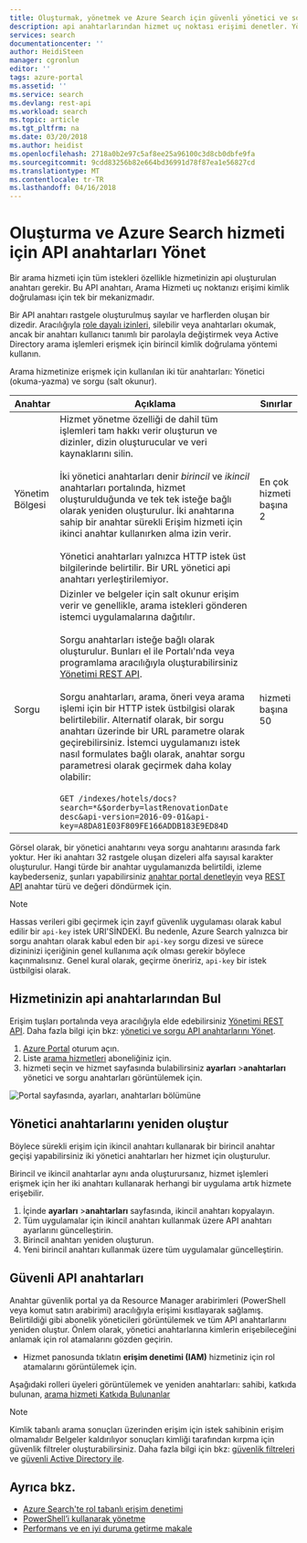```yaml
---
title: Oluşturmak, yönetmek ve Azure Search için güvenli yönetici ve sorgu api anahtarlarından | Microsoft Docs
description: api anahtarlarından hizmet uç noktası erişimi denetler. Yönetici anahtarlarına yazma erişimi verin. Sorgu anahtarları salt okunur erişim için oluşturulabilir.
services: search
documentationcenter: ''
author: HeidiSteen
manager: cgronlun
editor: ''
tags: azure-portal
ms.assetid: ''
ms.service: search
ms.devlang: rest-api
ms.workload: search
ms.topic: article
ms.tgt_pltfrm: na
ms.date: 03/20/2018
ms.author: heidist
ms.openlocfilehash: 2718a0b2e97c5af8ee25a96100c3d8cb0dbfe9fa
ms.sourcegitcommit: 9cdd83256b82e664bd36991d78f87ea1e56827cd
ms.translationtype: MT
ms.contentlocale: tr-TR
ms.lasthandoff: 04/16/2018
---
```

# <a name="create-and-manage-api-keys-for-an-azure-search-service"></a>Oluşturma ve Azure Search hizmeti için API anahtarları Yönet

Bir arama hizmeti için tüm istekleri özellikle hizmetinizin api oluşturulan anahtarı gerekir. Bu API anahtarı, Arama Hizmeti uç noktanızı erişimi kimlik doğrulaması için tek bir mekanizmadır. 

Bir API anahtarı rastgele oluşturulmuş sayılar ve harflerden oluşan bir dizedir. Aracılığıyla [role dayalı izinleri](search-security-rbac.md), silebilir veya anahtarları okumak, ancak bir anahtarı kullanıcı tanımlı bir parolayla değiştirmek veya Active Directory arama işlemleri erişmek için birincil kimlik doğrulama yöntemi kullanın. 

Arama hizmetinize erişmek için kullanılan iki tür anahtarları: Yönetici (okuma-yazma) ve sorgu (salt okunur).

|Anahtar|Açıklama|Sınırlar|  
|---------|-----------------|------------|  
|Yönetim Bölgesi|Hizmet yönetme özelliği de dahil tüm işlemleri tam hakkı verir oluşturun ve dizinler, dizin oluşturucular ve veri kaynaklarını silin.<br /><br /> İki yönetici anahtarları denir *birincil* ve *ikincil* anahtarları portalında, hizmet oluşturulduğunda ve tek tek isteğe bağlı olarak yeniden oluşturulur. İki anahtarına sahip bir anahtar sürekli Erişim hizmeti için ikinci anahtar kullanırken alma izin verir.<br /><br /> Yönetici anahtarları yalnızca HTTP istek üst bilgilerinde belirtilir. Bir URL yönetici api anahtarı yerleştirilemiyor.|En çok hizmeti başına 2|  
|Sorgu|Dizinler ve belgeler için salt okunur erişim verir ve genellikle, arama istekleri gönderen istemci uygulamalarına dağıtılır.<br /><br /> Sorgu anahtarları isteğe bağlı olarak oluşturulur. Bunları el ile Portalı'nda veya programlama aracılığıyla oluşturabilirsiniz [Yönetimi REST API](https://docs.microsoft.com/rest/api/searchmanagement/).<br /><br /> Sorgu anahtarları, arama, öneri veya arama işlemi için bir HTTP istek üstbilgisi olarak belirtilebilir. Alternatif olarak, bir sorgu anahtarı üzerinde bir URL parametre olarak geçirebilirsiniz. İstemci uygulamanızı istek nasıl formulates bağlı olarak, anahtar sorgu parametresi olarak geçirmek daha kolay olabilir:<br /><br /> `GET /indexes/hotels/docs?search=*&$orderby=lastRenovationDate desc&api-version=2016-09-01&api-key=A8DA81E03F809FE166ADDB183E9ED84D`|hizmeti başına 50|  

 Görsel olarak, bir yönetici anahtarını veya sorgu anahtarını arasında fark yoktur. Her iki anahtarı 32 rastgele oluşan dizeleri alfa sayısal karakter oluşturulur. Hangi türde bir anahtar uygulamanızda belirtildi, izleme kaybederseniz, şunları yapabilirsiniz [anahtar portal denetleyin](https://portal.azure.com) veya [REST API](https://docs.microsoft.com/rest/api/searchmanagement/) anahtar türü ve değeri döndürmek için.  

> [!NOTE]  
>  Hassas verileri gibi geçirmek için zayıf güvenlik uygulaması olarak kabul edilir bir `api-key` istek URI'SİNDEKİ. Bu nedenle, Azure Search yalnızca bir sorgu anahtarı olarak kabul eden bir `api-key` sorgu dizesi ve sürece dizininizi içeriğinin genel kullanıma açık olması gerekir böylece kaçınmalısınız. Genel kural olarak, geçirme öneririz, `api-key` bir istek üstbilgisi olarak.  

## <a name="find-api-keys-for-your-service"></a>Hizmetinizin api anahtarlarından Bul

Erişim tuşları portalında veya aracılığıyla elde edebilirsiniz [Yönetimi REST API](https://docs.microsoft.com/rest/api/searchmanagement/). Daha fazla bilgi için bkz: [yönetici ve sorgu API anahtarlarını Yönet](search-security-api-keys.md).

1. [Azure Portal](https://portal.azure.com) oturum açın.
2. Liste [arama hizmetleri](https://portal.azure.com/#blade/HubsExtension/BrowseResourceBlade/resourceType/Microsoft.Search%2FsearchServices) aboneliğiniz için.
3. hizmeti seçin ve hizmet sayfasında bulabilirsiniz **ayarları** >**anahtarları** yönetici ve sorgu anahtarları görüntülemek için.

![Portal sayfasında, ayarları, anahtarları bölümüne](media/search-security-overview/settings-keys.png)

## <a name="regenerate-admin-keys"></a>Yönetici anahtarlarını yeniden oluştur

Böylece sürekli erişim için ikincil anahtarı kullanarak bir birincil anahtar geçişi yapabilirsiniz iki yönetici anahtarları her hizmet için oluşturulur.

Birincil ve ikincil anahtarlar aynı anda oluşturursanız, hizmet işlemleri erişmek için her iki anahtarı kullanarak herhangi bir uygulama artık hizmete erişebilir.

1. İçinde **ayarları** >**anahtarları** sayfasında, ikincil anahtarı kopyalayın.
2. Tüm uygulamalar için ikincil anahtarı kullanmak üzere API anahtarı ayarlarını güncelleştirin.
3. Birincil anahtarı yeniden oluşturun.
4. Yeni birincil anahtarı kullanmak üzere tüm uygulamalar güncelleştirin.

## <a name="secure-api-keys"></a>Güvenli API anahtarları
Anahtar güvenlik portal ya da Resource Manager arabirimleri (PowerShell veya komut satırı arabirimi) aracılığıyla erişimi kısıtlayarak sağlamış. Belirtildiği gibi abonelik yöneticileri görüntülemek ve tüm API anahtarlarını yeniden oluştur. Önlem olarak, yönetici anahtarlarına kimlerin erişebileceğini anlamak için rol atamalarını gözden geçirin.

+ Hizmet panosunda tıklatın **erişim denetimi (IAM)** hizmetiniz için rol atamalarını görüntülemek için.

Aşağıdaki rolleri üyeleri görüntülemek ve yeniden anahtarları: sahibi, katkıda bulunan, [arama hizmeti Katkıda Bulunanlar](https://docs.microsoft.com/azure/role-based-access-control/built-in-roles#search-service-contributor)

> [!Note]
> Kimlik tabanlı arama sonuçları üzerinden erişim için istek sahibinin erişim olmamalıdır Belgeler kaldırılıyor sonuçları kimliği tarafından kırpma için güvenlik filtreler oluşturabilirsiniz. Daha fazla bilgi için bkz: [güvenlik filtreleri](search-security-trimming-for-azure-search.md) ve [güvenli Active Directory ile](search-security-trimming-for-azure-search-with-aad.md).

## <a name="see-also"></a>Ayrıca bkz.

+ [Azure Search'te rol tabanlı erişim denetimi](search-security-rbac.md)
+ [PowerShell’i kullanarak yönetme](search-manage-powershell.md) 
+ [Performans ve en iyi duruma getirme makale](search-performance-optimization.md)